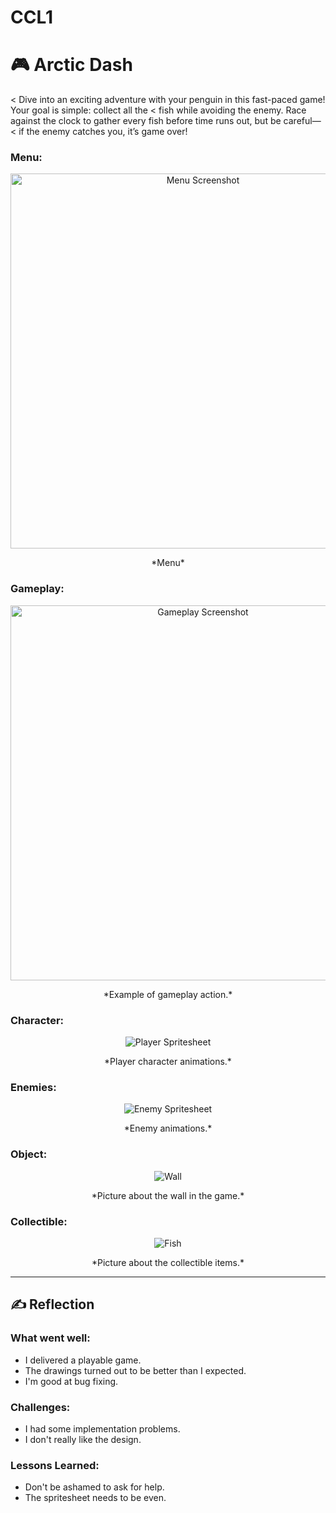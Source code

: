 # CCL1
# 🎮 Arctic Dash

< Dive into an exciting adventure with your penguin in this fast-paced game! Your goal is simple: collect all the < fish while avoiding the enemy. Race against the clock to gather every fish before time runs out, but be careful—< if the enemy catches you, it’s game over! 

### Menu:
<div style="text-align: center;">
  <img src="menu.PNG" alt="Menu Screenshot" width="600">
  <p>*Menu*</p>
</div>

### Gameplay:
<div style="text-align: center;">
  <img src="gameplay.PNG" alt="Gameplay Screenshot" width="600">
  <p>*Example of gameplay action.*</p>
</div>

### Character:
<div style="text-align: center;">
  <img src="spritesheet.png" alt="Player Spritesheet">
  <p>*Player character animations.*</p>
</div>

### Enemies:
<div style="text-align: center;">
  <img src="enemys.png" alt="Enemy Spritesheet">
  <p>*Enemy animations.*</p>
</div>

### Object:
<div style="text-align: center;">
  <img src="ice.png" alt="Wall">
  <p>*Picture about the wall in the game.*</p>
</div>

### Collectible:
<div style="text-align: center;">
  <img src="fish.png" alt="Fish">
  <p>*Picture about the collectible items.*</p>
</div>

---

## ✍️ **Reflection**

### What went well:
- I delivered a playable game.
- The drawings turned out to be better than I expected.
- I'm good at bug fixing.

### Challenges:
- I had some implementation problems.
- I don't really like the design.

### Lessons Learned:
- Don't be ashamed to ask for help.
- The spritesheet needs to be even.
